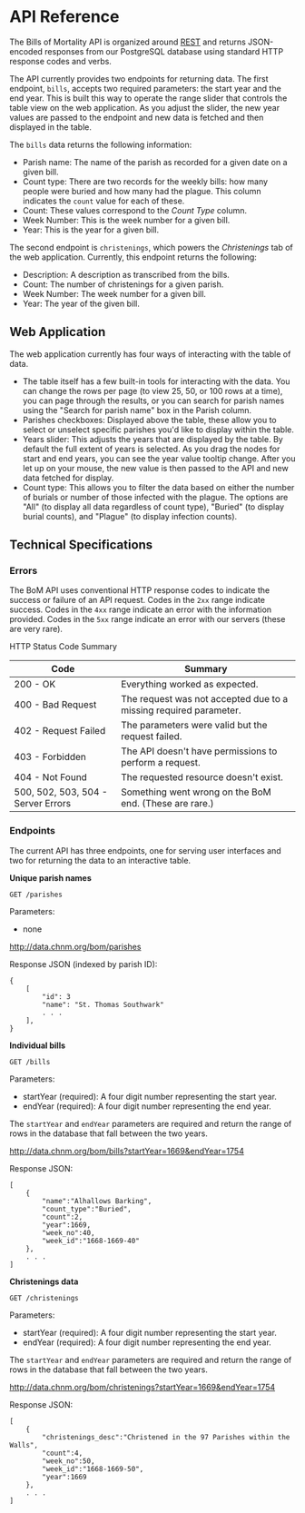# API Reference

The Bills of Mortality API is organized around [REST](https://en.wikipedia.org/wiki/Representational_state_transfer) and returns
JSON-encoded responses from our PostgreSQL database using standard HTTP
response codes and verbs. 

The API currently provides two endpoints for returning data. The first
endpoint, `bills`, accepts two required parameters: the start year and the end year. This is built this way to operate the range slider that controls the table view on the web application. As you adjust the slider, the new year values are passed to the endpoint and new data is fetched and then displayed in the table. 

The `bills` data returns the following information: 

- Parish name: The name of the parish as recorded for a given date on a given bill. 
- Count type: There are two records for the weekly bills: how many people were buried and how many had the plague. This column indicates the `count` value for each of these.
- Count: These values correspond to the *Count Type* column. 
- Week Number: This is the week number for a given bill.
- Year: This is the year for a given bill.

The second endpoint is `christenings`, which powers the *Christenings* tab of the web application. Currently, this endpoint returns the following: 

- Description: A description as transcribed from the bills.
- Count: The number of christenings for a given parish.
- Week Number: The week number for a given bill.
- Year: The year of the given bill.

## Web Application

The web application currently has four ways of interacting with the table of data. 

- The table itself has a few built-in tools for interacting with the data. You can change the rows per page (to view 25, 50, or 100 rows at a time), you can page through the results, or you can search for parish names using the "Search for parish name" box in the Parish column.
- Parishes checkboxes: Displayed above the table, these allow you to select or unselect specific parishes you'd like to display within the table. 
- Years slider: This adjusts the years that are displayed by the table. By default the full extent of years is selected. As you drag the nodes for start and end years, you can see the year value tooltip change. After you let up on your mouse, the new value is then passed to the API and new data fetched for display. 
- Count type: This allows you to filter the data based on either the number of burials or number of those infected with the plague. The options are "All" (to display all data regardless of count type), "Buried" (to display burial counts), and "Plague" (to display infection counts).

## Technical Specifications

### Errors

The BoM API uses conventional HTTP response codes to indicate the success or failure of an API request. Codes in the `2xx` range indicate success. Codes in the `4xx` range indicate an error with the information provided. Codes in the `5xx` range indicate an error with our servers (these are very rare). 

HTTP Status Code Summary 

| Code  | Summary |
| ----- | ------- |
| 200 - OK | Everything worked as expected. |
| 400 - Bad Request | The request was not accepted due to a missing required parameter. |
| 402 - Request Failed | The parameters were valid but the request failed.
| 403 - Forbidden | The API doesn't have permissions to perform a request. |
| 404 - Not Found | The requested resource doesn't exist. |
| 500, 502, 503, 504 - Server Errors | Something went wrong on the BoM end. (These are rare.) |

### Endpoints

The current API has three endpoints, one for serving user interfaces and two for returning the data to an interactive table.

**Unique parish names**

```
GET /parishes
```

Parameters: 
- none

<http://data.chnm.org/bom/parishes>

Response JSON (indexed by parish ID):

```
{
    [
        "id": 3
        "name": "St. Thomas Southwark"
        . . .
    ],
}
```

**Individual bills**

```
GET /bills
```

Parameters: 
- startYear (required): A four digit number representing the start year.
- endYear (required): A four digit number representing the end year.

The `startYear` and `endYear` parameters are required and return the range of rows in the database that fall between the two years. 

<http://data.chnm.org/bom/bills?startYear=1669&endYear=1754>

Response JSON: 

```
[
    {
        "name":"Alhallows Barking",
        "count_type":"Buried",
        "count":2,
        "year":1669,
        "week_no":40,
        "week_id":"1668-1669-40"
    },
    . . .
]
```

**Christenings data**

```
GET /christenings
```

Parameters: 
- startYear (required): A four digit number representing the start year.
- endYear (required): A four digit number representing the end year.

The `startYear` and `endYear` parameters are required and return the range of rows in the database that fall between the two years.

<http://data.chnm.org/bom/christenings?startYear=1669&endYear=1754>

Response JSON:

```
[
    {
        "christenings_desc":"Christened in the 97 Parishes within the Walls",
        "count":4,
        "week_no":50,
        "week_id":"1668-1669-50",
        "year":1669
    },
    . . .
]
```
